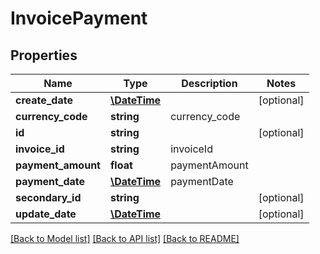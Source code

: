 # InvoicePayment

## Properties
Name | Type | Description | Notes
------------ | ------------- | ------------- | -------------
**create_date** | [**\DateTime**](\DateTime.md) |  | [optional] 
**currency_code** | **string** | currency_code | 
**id** | **string** |  | [optional] 
**invoice_id** | **string** | invoiceId | 
**payment_amount** | **float** | paymentAmount | 
**payment_date** | [**\DateTime**](\DateTime.md) | paymentDate | 
**secondary_id** | **string** |  | [optional] 
**update_date** | [**\DateTime**](\DateTime.md) |  | [optional] 

[[Back to Model list]](../README.md#documentation-for-models) [[Back to API list]](../README.md#documentation-for-api-endpoints) [[Back to README]](../README.md)


